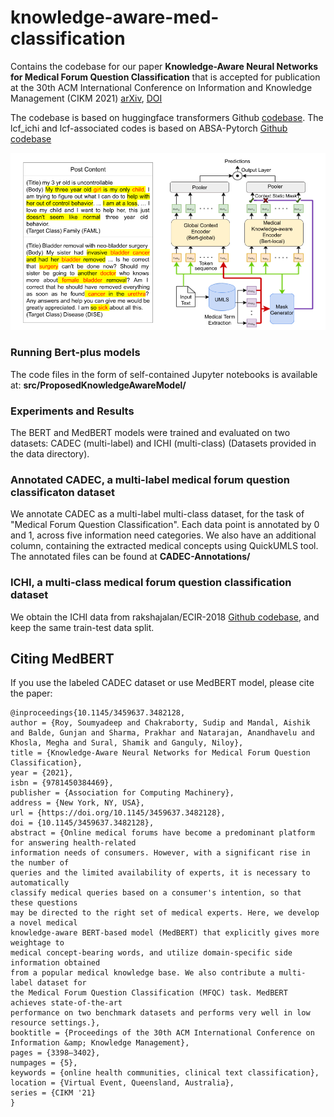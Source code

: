 # knowledge-aware-med-classification
Contains the codebase for our paper **Knowledge-Aware Neural Networks for Medical Forum Question Classification** that is accepted for publication at the 30th ACM International Conference on Information and Knowledge Management (CIKM 2021) [arXiv](https://arxiv.org/abs/2109.13141), [DOI](https://dl.acm.org/doi/10.1145/3459637.3482128)

The codebase is based on huggingface transformers Github [codebase](https://github.com/huggingface/transformers). The lcf_ichi and lcf-associated codes is based on ABSA-Pytorch [Github codebase](https://github.com/songyouwei/ABSA-PyTorch/blob/master/models/lcf_bert.py)

![Proposed Knowledge-aware BERT model](medbert-ichi.png)

### Running Bert-plus models

The code files in the form of self-contained Jupyter notebooks is available at: **src/ProposedKnowledgeAwareModel/**

### Experiments and Results
The BERT and MedBERT models were trained and evaluated on two datasets: CADEC (multi-label) and ICHI (multi-class) (Datasets provided in the data directory). 

### Annotated CADEC, a multi-label medical forum question classificaton dataset
We annotate CADEC as a multi-label multi-class dataset, for the task of "Medical Forum Question Classification". Each data point is annotated by 0 and 1, across five information need categories. We also have an additional column, containing the extracted medical concepts using QuickUMLS tool. The annotated files can be found at **CADEC-Annotations/**

### ICHI, a multi-class medical forum question classification dataset
We obtain the ICHI data from rakshajalan/ECIR-2018 [Github codebase](https://github.com/rakshajalan/ECIR-2018/tree/master/ECIR-18_medical_question_classification/Dataset), and keep the same train-test data split.

## Citing MedBERT
If you use the labeled CADEC dataset or use MedBERT model, please cite the paper: 

```
@inproceedings{10.1145/3459637.3482128,
author = {Roy, Soumyadeep and Chakraborty, Sudip and Mandal, Aishik and Balde, Gunjan and Sharma, Prakhar and Natarajan, Anandhavelu and Khosla, Megha and Sural, Shamik and Ganguly, Niloy},
title = {Knowledge-Aware Neural Networks for Medical Forum Question Classification},
year = {2021},
isbn = {9781450384469},
publisher = {Association for Computing Machinery},
address = {New York, NY, USA},
url = {https://doi.org/10.1145/3459637.3482128},
doi = {10.1145/3459637.3482128},
abstract = {Online medical forums have become a predominant platform for answering health-related
information needs of consumers. However, with a significant rise in the number of
queries and the limited availability of experts, it is necessary to automatically
classify medical queries based on a consumer's intention, so that these questions
may be directed to the right set of medical experts. Here, we develop a novel medical
knowledge-aware BERT-based model (MedBERT) that explicitly gives more weightage to
medical concept-bearing words, and utilize domain-specific side information obtained
from a popular medical knowledge base. We also contribute a multi-label dataset for
the Medical Forum Question Classification (MFQC) task. MedBERT achieves state-of-the-art
performance on two benchmark datasets and performs very well in low resource settings.},
booktitle = {Proceedings of the 30th ACM International Conference on Information &amp; Knowledge Management},
pages = {3398–3402},
numpages = {5},
keywords = {online health communities, clinical text classification},
location = {Virtual Event, Queensland, Australia},
series = {CIKM '21}
}
```
